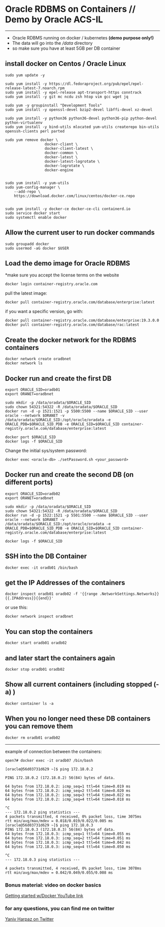 # Oracle RDBMS on Containers // Demo by Oracle ACS-IL
---
- Oracle RDBMS running on docker / kubernetes **(demo purpose only!)**
- The data will go into the */data* directory
- so make sure you have at least 5GB per DB container  
  

## install docker on Centos / Oracle Linux

```
sudo yum update -y

sudo yum install -y https://dl.fedoraproject.org/pub/epel/epel-release-latest-7.noarch.rpm
sudo yum install -y epel-release apt-transport-https conntrack 
sudo yum install -y git mc ncdu zsh htop vim gcc wget jq

sudo yum -y groupinstall "Development Tools"
sudo yum install -y openssl-devel bzip2-devel libffi-devel xz-devel

sudo yum install -y python36 python36-devel python36-pip python-devel python-virtualenv
sudo yum install -y bind-utils mlocated yum-utils createrepo bin-utils openssh-clients perl parted

sudo yum remove docker \
                  docker-client \
                  docker-client-latest \
                  docker-common \
                  docker-latest \
                  docker-latest-logrotate \
                  docker-logrotate \
                  docker-engine
 
 
sudo yum install -y yum-utils
sudo yum-config-manager \
    --add-repo \
    https://download.docker.com/linux/centos/docker-ce.repo


sudo yum install -y docker-ce docker-ce-cli containerd.io
sudo service docker start
sudo systemctl enable docker
```

## Allow the current user to run docker commands
```
sudo groupadd docker
sudo usermod -aG docker $USER
```
## Load the demo image for Oracle RDBMS  
*make sure you accept the license terms on the website
```
docker login container-registry.oracle.com
```
pull the latest image:  
```
docker pull container-registry.oracle.com/database/enterprise:latest
```   
if you want a specific version, go with:
```
docker pull container-registry.oracle.com/database/enterprise:19.3.0.0
docker pull container-registry.oracle.com/database/rac:latest
```


## Create the docker network for the RDBMS containers
```
docker network create oradbnet
docker network ls
```

## Docker run and create the first DB
```
export ORACLE_SID=oradb01
export ORANET=oradbnet

sudo mkdir -p /data/oradata/$ORACLE_SID
sudo chown 54321:54322 -R /data/oradata/$ORACLE_SID
docker run -d -p 1521:1521 -p 5500:5500 --name $ORACLE_SID --user oracle --network $ORANET -v /data/oradata/$ORACLE_SID:/opt/oracle/oradata -e ORACLE_PDB=$ORACLE_SID_PDB -e ORACLE_SID=$ORACLE_SID container-registry.oracle.com/database/enterprise:latest

docker port $ORACLE_SID
docker logs -f $ORACLE_SID
```

Change the initial sys/system password:
```
docker exec <oracle-db> ./setPassword.sh <your_password>
```

## Docker run and create the second DB (on different ports)
```
export ORACLE_SID=oradb02
export ORANET=oradbnet

sudo mkdir -p /data/oradata/$ORACLE_SID
sudo chown 54321:54322 -R /data/oradata/$ORACLE_SID
docker run -d -p 1522:1521 -p 5501:5500 --name $ORACLE_SID --user oracle --network $ORANET -v /data/oradata/$ORACLE_SID:/opt/oracle/oradata -e ORACLE_PDB=$ORACLE_SID_PDB -e ORACLE_SID=$ORACLE_SID container-registry.oracle.com/database/enterprise:latest

docker logs -f $ORACLE_SID
```

## SSH into the DB Container
```
docker exec -it oradb01 /bin/bash
```
## get the IP Addresses of the containers
```
docker inspect oradb01 oradb02 -f '{{range .NetworkSettings.Networks}}{{.IPAddress}}{{end}}'
```  
or use this:    
```
docker network inspect oradbnet
```

## You can stop the containers
```
docker start oradb01 oradb02
```
## and later start the containers again
```
docker stop oradb01 oradb02
```

## Show all current containers (including stopped (-a) )
```
docker container ls -a
```

## When you no longer need these DB containers you can remove them
```
docker rm oradb01 oradb02
```

---
example of connection between the containers:  
```
open7# docker exec -it oradb07 /bin/bash
```

```
[oracle@56d03731d629 ~]$ ping 172.18.0.2

PING 172.18.0.2 (172.18.0.2) 56(84) bytes of data.

64 bytes from 172.18.0.2: icmp_seq=1 ttl=64 time=0.019 ms  
64 bytes from 172.18.0.2: icmp_seq=2 ttl=64 time=0.020 ms  
64 bytes from 172.18.0.2: icmp_seq=3 ttl=64 time=0.022 ms  
64 bytes from 172.18.0.2: icmp_seq=4 ttl=64 time=0.018 ms  

^C  
--- 172.18.0.2 ping statistics ---  
4 packets transmitted, 4 received, 0% packet loss, time 3075ms  
rtt min/avg/max/mdev = 0.018/0.019/0.022/0.005 ms  
[oracle@56d03731d629 ~]$ ping 172.18.0.3  
PING 172.18.0.3 (172.18.0.3) 56(84) bytes of data.  
64 bytes from 172.18.0.3: icmp_seq=1 ttl=64 time=0.055 ms  
64 bytes from 172.18.0.3: icmp_seq=2 ttl=64 time=0.051 ms  
64 bytes from 172.18.0.3: icmp_seq=3 ttl=64 time=0.042 ms  
64 bytes from 172.18.0.3: icmp_seq=4 ttl=64 time=0.050 ms  

^C  
--- 172.18.0.3 ping statistics ---  

4 packets transmitted, 4 received, 0% packet loss, time 3078ms
rtt min/avg/max/mdev = 0.042/0.049/0.055/0.008 ms  
```
### Bonus material: video on docker basics  
[Getting started w/Docker YouTube link](https://youtu.be/iqqDU2crIEQ)

### for any questions, you can find me on twitter
[Yaniv Harpaz on Twitter](http://www.twitter.com/w1025)
